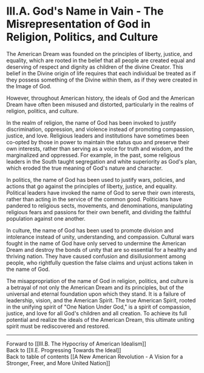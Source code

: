 # III.A. God's Name in Vain - The Misrepresentation of God in Religion, Politics, and Culture

The American Dream was founded on the principles of liberty, justice, and equality, which are rooted in the belief that all people are created equal and deserving of respect and dignity as children of the divine Creator. This belief in the Divine origin of life requires that each individual be treated as if they possess something of the Divine within them, as if they were created in the Image of God.

However, throughout American history, the ideals of God and the American Dream have often been misused and distorted, particularly in the realms of religion, politics, and culture.

In the realm of religion, the name of God has been invoked to justify discrimination, oppression, and violence instead of promoting compassion, justice, and love. Religious leaders and institutions have sometimes been co-opted by those in power to maintain the status quo and preserve their own interests, rather than serving as a voice for truth and wisdom, and the marginalized and oppressed. For example, in the past, some religious leaders in the South taught segregation and white superiority as God's plan, which eroded the true meaning of God's nature and character.

In politics, the name of God has been used to justify wars, policies, and actions that go against the principles of liberty, justice, and equality. Political leaders have invoked the name of God to serve their own interests, rather than acting in the service of the common good. Politicians have pandered to religious sects, movements, and denominations, manipulating religious fears and passions for their own benefit, and dividing the faithful population against one another. 

In culture, the name of God has been used to promote division and intolerance instead of unity, understanding, and compassion. Cultural wars fought in the name of God have only served to undermine the American Dream and destroy the bonds of unity that are so essential for a healthy and thriving nation. They have caused confusion and disillusionment among people, who rightfully question the false claims and unjust actions taken in the name of God.

The misappropriation of the name of God in religion, politics, and culture is a betrayal of not only the American Dream and its principles, but of the universal and eternal foundation upon which they stand. It is a failure of leadership, vision, and the American Spirit. The true American Spirit, rooted in the unifying spirit of "One Nation Under God," is a spirit of compassion, justice, and love for all God's children and all creation. To achieve its full potential and realize the ideals of the American Dream, this ultimate uniting spirit must be rediscovered and restored.

___

Forward to [[III.B. The Hypocrisy of American Idealism]]        
Back to [[II.E. Progressing Towards the Ideal]]        
Back to table of contents [[A New American Revolution - A Vision for a Stronger, Freer, and More United Nation]]  